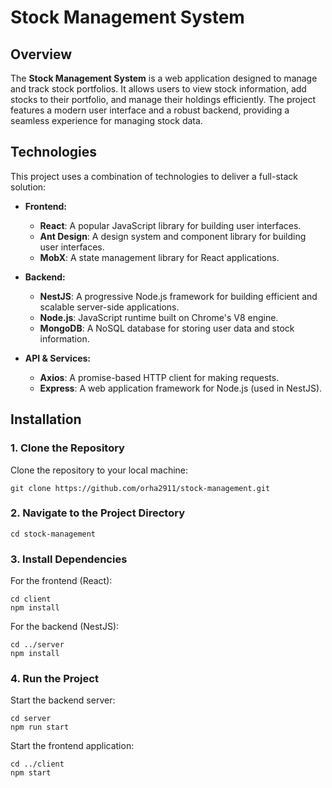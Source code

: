 # Stock Management System

## Overview

The **Stock Management System** is a web application designed to manage and track stock portfolios. It allows users to view stock information, add stocks to their portfolio, and manage their holdings efficiently. The project features a modern user interface and a robust backend, providing a seamless experience for managing stock data.

## Technologies

This project uses a combination of technologies to deliver a full-stack solution:

- **Frontend:**
  - **React**: A popular JavaScript library for building user interfaces.
  - **Ant Design**: A design system and component library for building user interfaces.
  - **MobX**: A state management library for React applications.

- **Backend:**
  - **NestJS**: A progressive Node.js framework for building efficient and scalable server-side applications.
  - **Node.js**: JavaScript runtime built on Chrome's V8 engine.
  - **MongoDB**: A NoSQL database for storing user data and stock information.

- **API & Services:**
  - **Axios**: A promise-based HTTP client for making requests.
  - **Express**: A web application framework for Node.js (used in NestJS).


## Installation
### 1. **Clone the Repository**

Clone the repository to your local machine:

`git clone https://github.com/orha2911/stock-management.git`

### 2. **Navigate to the Project Directory**

`cd stock-management`

### 3. **Install Dependencies**

For the frontend (React):

`cd client`  
`npm install`

For the backend (NestJS):

`cd ../server`   
`npm install` 

### 4. **Run the Project**

Start the backend server:

`cd server`      
`npm run start`


Start the frontend application:

`cd ../client`    
`npm start`
